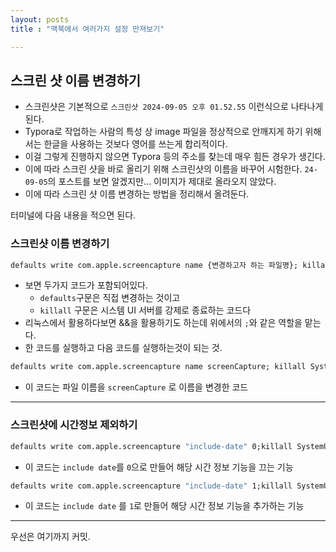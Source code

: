 ```yaml
---
layout: posts
title : "맥북에서 여러가지 설정 만져보기"

---
```


## 스크린 샷 이름 변경하기

* 스크린샷은 기본적으로 `스크린샷 2024-09-05 오후 01.52.55` 이런식으로 나타나게 된다.
* Typora로 작업하는 사람의 특성 상 image 파일을 정상적으로 안깨지게 하기 위해서는 한글을 사용하는 것보다 영어를 쓰는게 합리적이다.
* 이걸 그렇게 진행하지 않으면 Typora 등의 주소를 찾는데 매우 힘든 경우가 생긴다.
* 이에 따라 스크린 샷을 바로 올리기 위해 스크린샷의 이름을 바꾸어 시험한다. `24-09-05`의 포스트를 보면 알겠지만... 이미지가 제대로 올라오지 않았다.
* 이에 따라 스크린 샷 이름 변경하는 방법을 정리해서 올려둔다.

터미널에 다음 내용을 적으면 된다.

### 스크린샷 이름 변경하기

``````cmd
defaults write com.apple.screencapture name {변경하고자 하는 파일명}; killall SystemUIServer
``````

* 보면 두가지 코드가 포함되어있다.
  * `defaults`구문은 직접 변경하는 것이고
  * `killall` 구문은 시스템 UI 서버를 강제로 종료하는 코드다
* 리눅스에서 활용하다보면 &&을 활용하기도 하는데 위에서의 `;`와 같은 역할을 맡는다.
* 한 코드를 실행하고 다음 코드를 실행하는것이 되는 것.

```cmd
defaults write com.apple.screencapture name screenCapture; killall SystemUIServer
```

* 이 코드는 파일 이름을 `screenCapture` 로 이름을 변경한 코드

---



### 스크린샷에 시간정보 제외하기

```cmd
defaults write com.apple.screencapture "include-date" 0;killall SystemUIServer

```

* 이 코드는 `include date`를 `0`으로 만들어 해당 시간 정보 기능을 끄는 기능

```cmd
defaults write com.apple.screencapture "include-date" 1;killall SystemUIServer

```

* 이 코드는 `include date` 를 `1`로 만들어 해당 시간 정보 기능을 추가하는 기능

---

우선은 여기까지 커밋.